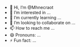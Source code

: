 - 👋 Hi, I’m @Mhnecraot
- 👀 I’m interested in ...
- 🌱 I’m currently learning ...
- 💞️ I’m looking to collaborate on ...
- 📫 How to reach me ...
- 😄 Pronouns: ...
- ⚡ Fun fact: ...

<!---
Mhnecraot/Mhnecraot is a ✨ special ✨ repository because its `README.md` (this file) appears on your GitHub profile.
You can click the Preview link to take a look at your changes.
--->
